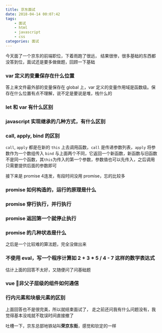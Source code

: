 ```yaml
---
title: 京东面试 
date: 2018-04-14 00:07:42
tags: 
    - 面试 
    - html 
    - javascript 
    - css
categories: 面试
---
```

今天面了一个京东的前端职位，下着雨跑了很远， 结果很惨，很多基础的东西都没答到位，面试还是要多做做题，回顾一下基础

### var 定义的变量保存在什么位置
答上来文件最外部的变量保存在 global 上，var 定义的变量作用域是函数级。保存在什么位置有点不理解，说不定是要说是堆，栈什么的

### let 和 var 有什么区别

### javascript 实现继承的几种方式，有什么区别

### call, apply, bind 的区别
`call`, `apply` 都是在新的 `this` 上去调用函数，`call` 是传递参数列表，`apply` 将参数作为一个数组传入
`bind` 与上面两个不同，它返回一个新函数，新函数与旧函数不是同一个函数，其`this`为传入的第一个参数，参数值也可以先传入，之后调用只需要提供后面的参数即可


接下来是 promise 4连发，有段时间没用 promise，忘的比较多
### promise 如何构造的，运行的原理是什么

### promise 穿行执行，并行执行

### promise 返回第一个就停止执行

### promise 的几种状态是什么

之后是一个比较难的算法题，完全没做出来
### 不使用 eval，写一个程序计算如 2 + 3 * 5 / 4 - 7 这样的数学表达式

估计上面的回答不太好，又随便问了问基础题
### vue 非父子层级的组件如何通信

### 行内元素和块极元素的区别

上面回答也不是很完美，所以就结束面试了， 走之前还问我有什么问题没有，我觉得基本没戏就不耽误时间直接撤了


吐槽一下，京东总部地铁站叫**荣京东街**，感觉和钦定的一样
